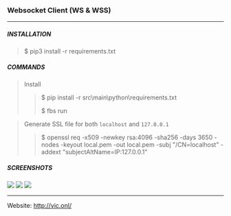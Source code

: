### Websocket Client (WS & WSS) ###
_ _ _

##### INSTALLATION #####

> $ pip3 install -r requirements.txt

##### COMMANDS #####

> Install
>
>> $ pip install -r src\main\python\requirements.txt
>>
>> $ fbs run

> Generate SSL file for both `localhost` and `127.0.0.1`
>
>> $ openssl req -x509 -newkey rsa:4096 -sha256 -days 3650 -nodes -keyout local.pem -out local.pem -subj "/CN=localhost" -addext "subjectAltName=IP:127.0.0.1"

##### SCREENSHOTS #####

![](screenshots/1.PNG)
![](screenshots/2.PNG)
![](screenshots/3.PNG)

_ _ _

Website: http://vic.onl/

